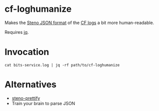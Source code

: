 # cf-loghumanize

Makes the [Steno JSON format](https://github.com/cloudfoundry/steno/blob/master/lib/steno/codec/json.rb) of the [CF logs](https://docs.cloudfoundry.org/running/managing-cf/logging.html) a bit more human-readable.

Requires [jq](https://stedolan.github.io/jq/).

# Invocation

```
cat bits-service.log | jq -rf path/to/cf-loghumanize
```

# Alternatives

* [steno-prettify](https://github.com/cloudfoundry/steno/blob/master/bin/steno-prettify)
* Train your brain to parse JSON
